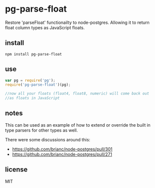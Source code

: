 # pg-parse-float

Restore 'parseFloat' functionailty to node-postgres.  Allowing it to return float column types as JavaScript floats.

## install

`npm install pg-parse-float`

## use

```js
var pg = require('pg');
require('pg-parse-float')(pg);

//now all your floats (float4, float8, numeric) will come back out
//as floats in JavaScript
```

## notes

This can be used as an example of how to extend or override the built in type parsers for other types as well.

There were some discussions around this:

- https://github.com/brianc/node-postgres/pull/301
- https://github.com/brianc/node-postgres/pull/271


## license

MIT
